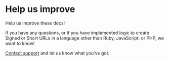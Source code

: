 # Help us improve

Help us improve these docs!

If you have any questions, or if you have implemented logic to create
Signed or Short URLs in a language other than Ruby, JavaScript, or
PHP, we want to know!

[Contact support](mailto:support@charturl.com) and let us know what
you've got.

